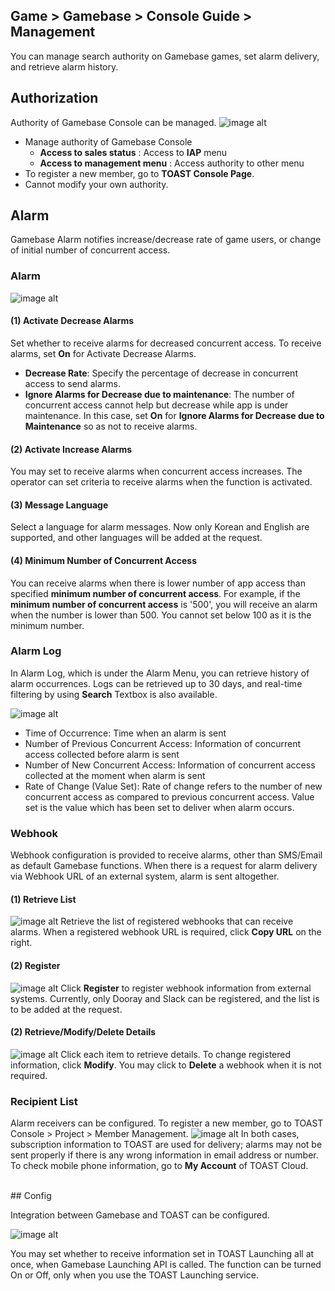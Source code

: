 ## Game > Gamebase > Console Guide > Management

You can manage search authority on Gamebase games, set alarm delivery, and retrieve alarm history.



## Authorization

Authority of Gamebase Console can be managed.
![image alt](http://static.toastoven.net/prod_gamebase/Operators_Guide/Console_Management_Authorization1_1.2.png)

* Manage authority of Gamebase Console
  * **Access to sales status** : Access to **IAP** menu
  * **Access to management menu** : Access authority to other menu
* To register a new member, go to **TOAST Console Page**.
* Cannot modify your own authority.
  

## Alarm

Gamebase Alarm notifies increase/decrease rate of game users, or change of initial number of concurrent access.

### Alarm

![image alt](http://static.toastoven.net/prod_gamebase/Operators_Guide/Console_Management_Alarm1_1.7.png)

#### (1) Activate Decrease Alarms
Set whether to receive alarms for decreased concurrent access. To receive alarms, set **On** for Activate Decrease Alarms.

- **Decrease Rate**: Specify the percentage of decrease in concurrent access to send alarms.
- **Ignore Alarms for Decrease due to maintenance**: The number of concurrent access cannot help but decrease while app is under maintenance.
  In this case, set **On** for **Ignore Alarms for Decrease due to Maintenance** so as not to receive alarms.

#### (2) Activate Increase Alarms
You may set to receive alarms when concurrent access increases.
The operator can set criteria to receive alarms when the function is activated.

#### (3) Message Language
Select a language for alarm messages. Now only Korean and English are supported, and other languages will be added at the request.

#### (4) Minimum Number of Concurrent Access
You can receive alarms when there is lower number of app access than specified **minimum number of concurrent access**. For example, if the **minimum number of concurrent access** is '500', you will receive an alarm when the number is lower than 500. You cannot set below 100 as it is the minimum number.

### Alarm Log

In Alarm Log, which is under the Alarm Menu, you can retrieve history of alarm occurrences.
Logs can be retrieved up to 30 days, and real-time filtering by using **Search** Textbox is also available.

![image alt](http://static.toastoven.net/prod_gamebase/Operators_Guide/Console_Management_Alarm2_1.0.png)

- Time of Occurrence: Time when an alarm is sent
- Number of Previous Concurrent Access: Information of concurrent access collected before alarm is sent
- Number of New Concurrent Access: Information of concurrent access collected at the moment when alarm is sent
- Rate of Change (Value Set): Rate of change refers to the number of new concurrent access as compared to previous concurrent access. Value set is the value which has been set to deliver when alarm occurs.

### Webhook
Webhook configuration is provided to receive alarms, other than SMS/Email as default Gamebase functions.
When there is a request for alarm delivery via Webhook URL of an external system, alarm is sent altogether.

#### (1) Retrieve List
![image alt](http://static.toastoven.net/prod_gamebase/Operators_Guide/Console_Management_Alarm4_1.1.png)
Retrieve the list of registered webhooks that can receive alarms.
When a registered webhook URL is required, click **Copy URL** on the right.

#### (2) Register
![image alt](http://static.toastoven.net/prod_gamebase/Operators_Guide/Console_Management_Alarm4_2.0.png)
Click **Register** to register webhook information from external systems.
Currently, only Dooray and Slack can be registered, and the list is to be added at the request.

#### (2) Retrieve/Modify/Delete Details
![image alt](http://static.toastoven.net/prod_gamebase/Operators_Guide/Console_Management_Alarm4_3.1.png)
Click each item to retrieve details.
To change registered information, click **Modify**. You may click to **Delete** a webhook when it is not required.

### Recipient List

Alarm receivers can be configured. To register a new member, go to TOAST Console > Project > Member Management.
![image alt](http://static.toastoven.net/prod_gamebase/Operators_Guide/Console_Management_Alarm3_1.1.png)
In both cases, subscription information to TOAST are used for delivery; alarms may not be sent properly if there is any wrong information in email address or number. To check mobile phone information, go to **My Account** of TOAST Cloud.

<br/>
## Config

Integration between Gamebase and TOAST can be configured.

![image alt](http://static.toastoven.net/prod_gamebase/Operators_Guide/Console_Management_Config1_1.0.png)

You may set whether to receive information set in TOAST Launching all at once, when Gamebase Launching API is called. The function can be turned On or Off, only when you use the TOAST Launching service.